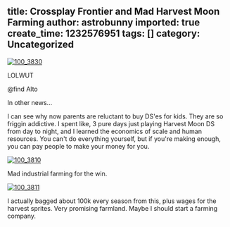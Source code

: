 title: Crossplay Frontier and Mad Harvest Moon Farming
author: astrobunny
imported: true
create_time: 1232576951
tags: []
category: Uncategorized
---
 [![](wp-uploads/2009/01/100_3830-500x666.jpg "100\_3830")](/images/wp-uploads/2009/01/100_3830.jpg)  
  
LOLWUT  
  
@find Alto  
  
In other news...  
  
<!--more-->  
  
I can see why now parents are reluctant to buy DS'es for kids. They are so friggin addictive. I spent like, 3 pure days just playing Harvest Moon DS from day to night, and I learned the economics of scale and human resources. You can't do everything yourself, but if you're making enough, you can pay people to make your money for you.  
  
 [![](wp-uploads/2009/01/100_3810-500x666.jpg "100\_3810")](/images/wp-uploads/2009/01/100_3810.jpg)  
  
Mad industrial farming for the win.  
  
 [![](wp-uploads/2009/01/100_3811-500x666.jpg "100\_3811")](/images/wp-uploads/2009/01/100_3811.jpg)  
  
I actually bagged about 100k every season from this, plus wages for the harvest sprites. Very promising farmland. Maybe I should start a farming company.